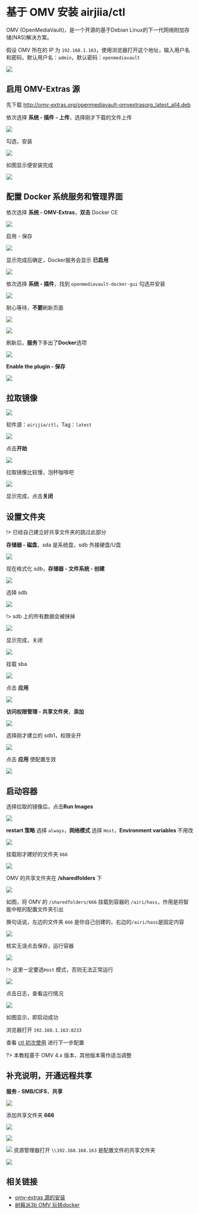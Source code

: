 # 基于 OMV 安装 airjiia/ctl 



OMV (OpenMediaVault)，是一个开源的基于Debian Linux的下一代网络附加存储(NAS)解决方案。

假设 OMV 所在的 IP 为 `192.168.1.163`，使用浏览器打开这个地址，输入用户名和密码，默认用户名：`admin`，默认密码：`openmediavault`

![](http://pic.airijia.com/doc/20181125123355.png)


## 启用 OMV-Extras 源

先下载 http://omv-extras.org/openmediavault-omvextrasorg_latest_all4.deb

依次选择 **系统 - 插件 - 上传**，选择刚才下载的文件上传

![](http://pic.airijia.com/doc/20181125130624.png)


勾选，安装

![](http://pic.airijia.com/doc/20181125130837.png)


如图显示便安装完成

![](http://pic.airijia.com/doc/20181125130957.png)



## 配置 Docker 系统服务和管理界面

依次选择 **系统 - OMV-Extras**，**双击** Docker CE

![](http://pic.airijia.com/doc/20181125131113.png)


启用 - 保存

![](http://pic.airijia.com/doc/20181125131305.png)


显示完成后确定，Docker服务会显示 **已启用**

![](http://pic.airijia.com/doc/20181125131403.png)



依次选择 **系统 - 插件**，找到 `openmediavault-docker-gui` 勾选并安装

![](http://pic.airijia.com/doc/20181125131635.png)



耐心等待，**不要**刷新页面

![](http://pic.airijia.com/doc/20181125132058.png)


![](http://pic.airijia.com/doc/20181125132217.png)


刷新后，**服务**下多出了**Docker**选项

![](http://pic.airijia.com/doc/20181125132410.png)

**Enable the plugin - 保存**

![](http://pic.airijia.com/doc/20181125132520.png)







## 拉取镜像

![](http://pic.airijia.com/doc/20181125132710.png)

软件源：`airijia/ctl`，Tag：`latest`


![](http://pic.airijia.com/doc/20181125132750.png)


点击**开始**

![](http://pic.airijia.com/doc/20181125132859.png)


拉取镜像比较慢，泡杯咖啡吧


![](http://pic.airijia.com/doc/20181125133225.png)


显示完成，点击**关闭**



## 设置文件夹


!> 已经自己建立好共享文件夹的跳过此部分

**存储器 - 磁盘**，sda 是系统盘，sdb 外接硬盘/U盘


![](http://pic.airijia.com/doc/20181127103532.png)


现在格式化 sdb，**存储器 - 文件系统 - 创建** 



![](http://pic.airijia.com/doc/20181127103917.png)

选择 sdb


![](http://pic.airijia.com/doc/20181127104026.png)


!> sdb 上的所有数据会被抹掉

![](http://pic.airijia.com/doc/20181127104119.png)


显示完成，关闭


![](http://pic.airijia.com/doc/20181127105047.png)


挂载 sba


![](http://pic.airijia.com/doc/20181127105133.png)


点击 **应用**


![](http://pic.airijia.com/doc/20181127105203.png)


**访问权限管理 - 共享文件夹**，**添加**


![](http://pic.airijia.com/doc/20181127105449.png)


选择刚才建立的 sdb1，权限全开


![](http://pic.airijia.com/doc/20181127105730.png)


点击 **应用** 使配置生效

![](http://pic.airijia.com/doc/20181127105815.png)




## 启动容器


选择拉取的镜像后，点击**Run Images**

![](http://pic.airijia.com/doc/20181125134613.png)


**restart 策略** 选择 `always`，**网络模式** 选择 `Host`，**Environment variables** 不用改



![](http://pic.airijia.com/doc/20181127121230.png)



挂载刚才建好的文件夹 `666`

![](http://pic.airijia.com/doc/20181127121301.png)


OMV 的共享文件夹在 **/sharedfolders** 下


![](http://pic.airijia.com/doc/20181127111915.png)


如图，将 OMV 的 `/sharedfolders/666` 挂载到容器的 `/airi/hass`，作用是将智能中枢的配置文件夹引出

换句话说，左边的文件夹 `666` 是你自己创建的，右边的`/airi/hass`是固定内容

![](http://pic.airijia.com/doc/20181127121723.png)



核实无误点击保存，运行容器


![](http://pic.airijia.com/doc/20181127121907.png)

!> 这里一定要选`Host` 模式，否则无法正常运行












![](http://pic.airijia.com/doc/20181125141505.png)

点击日志，查看运行情况

![](http://pic.airijia.com/doc/20181125135325.png)

如图显示，即启动成功



浏览器打开 `192.168.1.163:8233`


查看 [ctl 初次使用](ctl/init) 进行下一步配置


?> 本教程基于 OMV 4.x 版本，其他版本需作适当调整




## 补充说明，开通远程共享


**服务 - SMB/CIFS**，**共享**


![](http://pic.airijia.com/doc/20181127122251.png)



添加共享文件夹 **666**


![](http://pic.airijia.com/doc/20181127122346.png)



![](http://pic.airijia.com/doc/20181127122733.png)


![](http://pic.airijia.com/doc/20181127123000.png)
资源管理器打开 `\\192.168.168.163` 是配置文件的共享文件夹

![](http://pic.airijia.com/doc/20181127122854.png)


## 相关链接


- [omv-extras 源的安装](https://www.openmediavault.cn/read-4.html)
- [树莓派3b OMV 玩转docker](https://www.jianshu.com/p/21ecf7ce1ce9)



